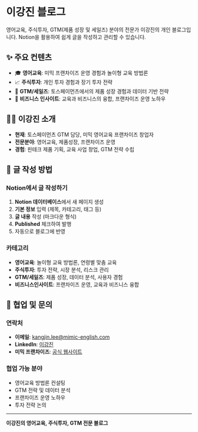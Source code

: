 # 이강진 블로그

영어교육, 주식투자, GTM(제품 성장 및 세일즈) 분야의 전문가 이강진의 개인 블로그입니다. Notion을 활용하여 쉽게 글을 작성하고 관리할 수 있습니다.

## ✨ 주요 컨텐츠

- 🎓 **영어교육**: 미믹 프랜차이즈 운영 경험과 놀이형 교육 방법론
- 📈 **주식투자**: 개인 투자 경험과 장기 투자 전략
- 🚀 **GTM/세일즈**: 토스페이먼츠에서의 제품 성장 경험과 데이터 기반 전략
- 💼 **비즈니스 인사이트**: 교육과 비즈니스의 융합, 프랜차이즈 운영 노하우

## 👨‍💼 이강진 소개

- **현재**: 토스페이먼츠 GTM 담당, 미믹 영어교육 프랜차이즈 창업자
- **전문분야**: 영어교육, 제품성장, 프랜차이즈 운영
- **경험**: 핀테크 제품 기획, 교육 사업 창업, GTM 전략 수립

## 📝 글 작성 방법

### Notion에서 글 작성하기
1. **Notion 데이터베이스**에서 새 페이지 생성
2. **기본 정보** 입력 (제목, 카테고리, 태그 등)
3. **글 내용** 작성 (마크다운 형식)
4. **Published** 체크하여 발행
5. 자동으로 블로그에 반영

### 카테고리
- **영어교육**: 놀이형 교육 방법론, 연령별 맞춤 교육
- **주식투자**: 투자 전략, 시장 분석, 리스크 관리
- **GTM/세일즈**: 제품 성장, 데이터 분석, 사용자 경험
- **비즈니스인사이트**: 프랜차이즈 운영, 교육과 비즈니스 융합

## 🤝 협업 및 문의

### 연락처
- **이메일**: kangjin.lee@mimic-english.com
- **LinkedIn**: [이강진](https://linkedin.com/in/kangjin-lee)
- **미믹 프랜차이즈**: [공식 웹사이트](https://mimic-english.com)

### 협업 가능 분야
- 영어교육 방법론 컨설팅
- GTM 전략 및 데이터 분석
- 프랜차이즈 운영 노하우
- 투자 전략 논의

---

**이강진의 영어교육, 주식투자, GTM 전문 블로그**
